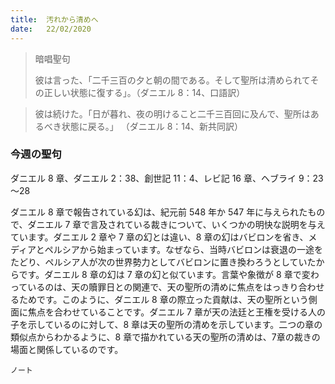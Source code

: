```yaml
---
title:  汚れから清めへ
date:   22/02/2020
---
```


> <p>暗唱聖句</p>
> 彼は言った、「二千三百の夕と朝の間である。そして聖所は清められてその正しい状態に復する」。（ダニエル 8：14、口語訳）

> <p></p>
> 彼は続けた。「日が暮れ、夜の明けること二千三百回に及んで、聖所はあるべき状態に戻る。」 （ダニエル 8：14、新共同訳）

### 今週の聖句

ダニエル 8 章、ダニエル 2：38、創世記 11：4、レビ記 16 章、ヘブライ 9：23～28

ダニエル 8 章で報告されている幻は、紀元前 548 年か 547 年に与えられたもので、ダニエル 7 章で言及されている裁きについて、いくつかの明快な説明を与えています。ダニエル 2 章や 7 章の幻とは違い、8 章の幻はバビロンを省き、メディアとペルシアから始まっています。なぜなら、当時バビロンは衰退の一途をたどり、ペルシア人が次の世界勢力としてバビロンに置き換わろうとしていたからです。ダニエル 8 章の幻は 7 章の幻と似ています。言葉や象徴が 8 章で変わっているのは、天の贖罪日との関連で、天の聖所の清めに焦点をはっきり合わせるためです。このように、ダニエル 8 章の際立った貢献は、天の聖所という側面に焦点を合わせていることです。ダニエル 7 章が天の法廷と王権を受ける人の子を示しているのに対して、8 章は天の聖所の清めを示しています。二つの章の類似点からわかるように、8 章で描かれている天の聖所の清めは、7章の裁きの場面と関係しているのです。

`ノート`